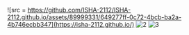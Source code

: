 ![src = https://github.com/ISHA-2112/ISHA-2112.github.io/assets/89999331/649277ff-0c72-4bcb-ba2a-4b746ecbb347](https://isha-2112.github.io/)
![2](https://github.com/ISHA-2112/ISHA-2112.github.io/assets/89999331/ec7e9d01-cb71-4f86-97c9-055dd4a5389a)
![3](https://github.com/ISHA-2112/ISHA-2112.github.io/assets/89999331/6659a48d-8039-478c-903e-a77141139da3)
